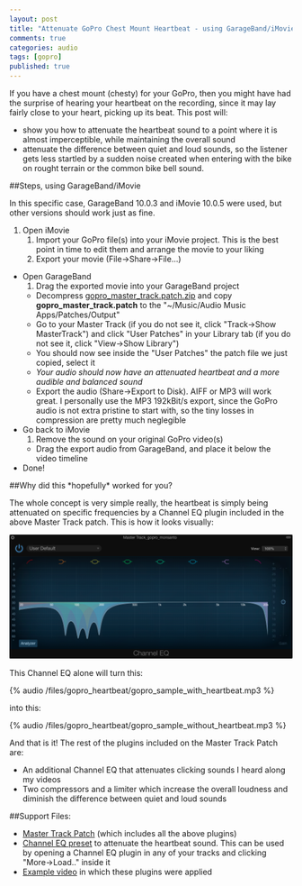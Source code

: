 ```yaml
---
layout: post
title: "Attenuate GoPro Chest Mount Heartbeat - using GarageBand/iMovie"
comments: true
categories: audio
tags: [gopro]
published: true
---
```


If you have a chest mount (chesty) for your GoPro, then you might have had the surprise of hearing your heartbeat on the recording, since it may lay fairly close to your heart, picking up its beat. This post will:

- show you how to attenuate the heartbeat sound to a point where it is almost imperceptible, while maintaining the overall sound
- attenuate the difference between quiet and loud sounds, so the listener gets less startled by a sudden noise created when entering with the bike on rought terrain or the common bike bell sound.

##Steps, using GarageBand/iMovie

In this specific case, GarageBand 10.0.3 and iMovie 10.0.5 were used, but other versions should work just as fine.

1. Open iMovie
    1. Import your GoPro file(s) into your iMovie project. This is the best point in time to edit them and arrange the movie to your liking
    2. Export your movie (File->Share->File...)
* Open GarageBand
    1. Drag the exported movie into your GarageBand project
    * Decompress [gopro_master_track.patch.zip](/files/gopro_heartbeat/gopro_master_track.patch.zip) and copy **gopro_master_track.patch** to the "~/Music/Audio Music Apps/Patches/Output"
    * Go to your Master Track (if you do not see it, click "Track->Show MasterTrack") and click "User Patches" in your Library tab (if you do not see it, click "View->Show Library")
    * You should now see inside the "User Patches" the patch file we just copied, select it
    * *Your audio should now have an attenuated heartbeat and a more audible and balanced sound*
    * Export the audio (Share->Export to Disk). AIFF or MP3 will work great. I personally use the MP3 192kBit/s export, since the GoPro audio is not extra pristine to start with, so the tiny losses in compression are pretty much neglegible
* Go back to iMovie
    1. Remove the sound on your original GoPro video(s)
    * Drag the export audio from GarageBand, and place it below the video timeline
* Done!


##Why did this \*hopefully\* worked for you?

The whole concept is very simple really, the heartbeat is simply being attenuated on specific frequencies by a Channel EQ plugin included in the above Master Track patch. This is how it looks visually:

![image](/files/gopro_heartbeat/heartbeat_channel_eq.png)


This Channel EQ alone will turn this:

{% audio /files/gopro_heartbeat/gopro_sample_with_heartbeat.mp3 %}

into this:

{% audio /files/gopro_heartbeat/gopro_sample_without_heartbeat.mp3 %}


And that is it! The rest of the plugins included on the Master Track Patch are:

 - An additional Channel EQ that attenuates clicking sounds I heard along my videos
 - Two compressors and a limiter which increase the overall loudness and diminish the difference between quiet and loud sounds

##Support Files:

- [Master Track Patch](/files/gopro_heartbeat/gopro_master_track.patch.zip) (which includes all the above plugins)
- [Channel EQ preset](/files/gopro_heartbeat/gopro_eq_heartbeat_attenuate.pst) to attenuate the heartbeat sound. This can be used by opening a Channel EQ plugin in any of your tracks and clicking "More->Load.." inside it
- [Example video](https://www.youtube.com/watch?v=sczmkokpEuY) in which these plugins were applied

<br>